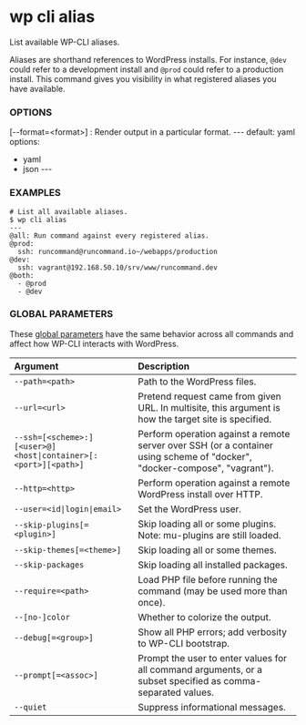 # wp cli alias

List available WP-CLI aliases.

Aliases are shorthand references to WordPress installs. For instance, `@dev` could refer to a development install and `@prod` could refer to a production install. This command gives you visibility in what registered aliases you have available.

### OPTIONS

[\--format=&lt;format&gt;]
: Render output in a particular format.
\---
default: yaml
options:
  - yaml
  - json
\---

### EXAMPLES

    # List all available aliases.
    $ wp cli alias
    ---
    @all: Run command against every registered alias.
    @prod:
      ssh: runcommand@runcommand.io~/webapps/production
    @dev:
      ssh: vagrant@192.168.50.10/srv/www/runcommand.dev
    @both:
      - @prod
      - @dev

### GLOBAL PARAMETERS

These [global parameters](https://make.wordpress.org/cli/handbook/config/) have the same behavior across all commands and affect how WP-CLI interacts with WordPress.

| **Argument**    | **Description**              |
|:----------------|:-----------------------------|
| `--path=<path>` | Path to the WordPress files. |
| `--url=<url>` | Pretend request came from given URL. In multisite, this argument is how the target site is specified. |
| `--ssh=[<scheme>:][<user>@]<host\|container>[:<port>][<path>]` | Perform operation against a remote server over SSH (or a container using scheme of "docker", "docker-compose", "vagrant"). |
| `--http=<http>` | Perform operation against a remote WordPress install over HTTP. |
| `--user=<id\|login\|email>` | Set the WordPress user. |
| `--skip-plugins[=<plugin>]` | Skip loading all or some plugins. Note: mu-plugins are still loaded. |
| `--skip-themes[=<theme>]` | Skip loading all or some themes. |
| `--skip-packages` | Skip loading all installed packages. |
| `--require=<path>` | Load PHP file before running the command (may be used more than once). |
| `--[no-]color` | Whether to colorize the output. |
| `--debug[=<group>]` | Show all PHP errors; add verbosity to WP-CLI bootstrap. |
| `--prompt[=<assoc>]` | Prompt the user to enter values for all command arguments, or a subset specified as comma-separated values. |
| `--quiet` | Suppress informational messages. |

